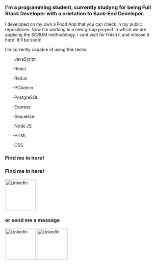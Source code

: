 
<h3> I'm a programming student, currently studyng for being Full Stack Developer with a orietation to Back-End Developer. </h3>

<p> I developed on my own a Food App that you can check in my public repositories. Now i'm working in a new group proyect in which we are applying the SCRUM methodology. I cant wait for finish it and release it here! It'll be soon!</p>

<p> i'm currently capable of using this techs:</p>

<ul> -JavaScript </ul>
<ul> -React </ul>
<ul> -Redux </ul>
<ul> -PGAdmin </ul>
<ul> -PostgreSQL </ul>
<ul> -Express </ul>
<ul> -Sequelize </ul>
<ul> -Node JS </ul>
<ul> -HTML </ul>
<ul> -CSS </ul>
   


<h3>Find me in here! </h3>
<h3> Find me in here! </h3>

<a href="https://www.linkedin.com/in/passaliaivan/"> 
<img src='http://pngimg.com/uploads/linkedIn/linkedIn_PNG38.png' height='100' width='100' alt='LinkedIn'/> 
</a>



<h3>   or send me a message</h3>

   <a href="https://wa.me/5491161063376"> 
<img src='https://play-lh.googleusercontent.com/bYtqbOcTYOlgc6gqZ2rwb8lptHuwlNE75zYJu6Bn076-hTmvd96HH-6v7S0YUAAJXoJN' height='100' width='100' alt='LinkedIn'/> 
</a>

<a href="https://t.me/Rutito2010"> 
<img src='https://i0.wp.com/hipertextual.com/wp-content/uploads/2021/05/Telegram-Logo-Blue.jpg?resize=1200%2C800&ssl=1' height='100' width='100' alt='LinkedIn'/> 
</a>

